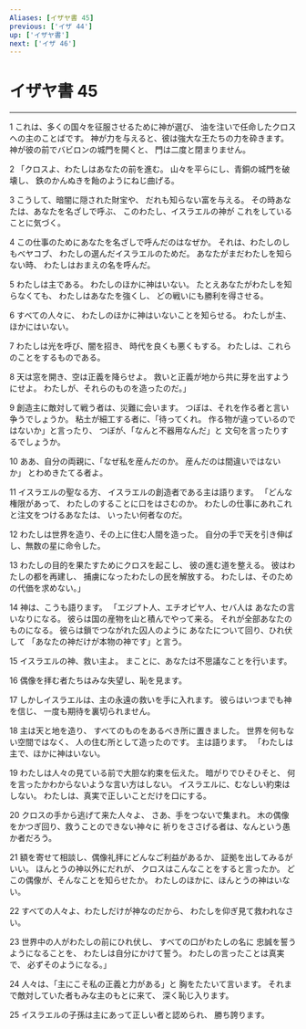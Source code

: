 ```yaml
---
Aliases: [イザヤ書 45]
previous: ['イザ 44']
up: ['イザヤ書']
next: ['イザ 46']
---
```

# イザヤ書 45

***




1 
これは、多くの国々を征服させるために神が選び、 油を注いで任命したクロスへの主のことばです。 神が力を与えると、彼は強大な王たちの力を砕きます。 神が彼の前でバビロンの城門を開くと、 門は二度と閉まりません。 



2 
「クロスよ、わたしはあなたの前を進む。 山々を平らにし、青銅の城門を破壊し、 鉄のかんぬきを飴のようにねじ曲げる。 



3 
こうして、暗闇に隠された財宝や、 だれも知らない富を与える。 その時あなたは、あなたを名ざしで呼ぶ、 このわたし、イスラエルの神が これをしていることに気づく。 



4 
この仕事のためにあなたを名ざしで呼んだのはなぜか。 それは、わたしのしもべヤコブ、 わたしの選んだイスラエルのためだ。 あなたがまだわたしを知らない時、 わたしはおまえの名を呼んだ。 



5 
わたしは主である。 わたしのほかに神はいない。 たとえあなたがわたしを知らなくても、 わたしはあなたを強くし、 どの戦いにも勝利を得させる。 



6 
すべての人々に、 わたしのほかに神はいないことを知らせる。 わたしが主、ほかにはいない。 



7 
わたしは光を呼び、闇を招き、 時代を良くも悪くもする。 わたしは、これらのことをするものである。 



8 
天は窓を開き、空は正義を降らせよ。 救いと正義が地から共に芽を出すようにせよ。 わたしが、それらのものを造ったのだ。」 



9 
創造主に敵対して戦う者は、災難に会います。 つぼは、それを作る者と言い争うでしょうか。 粘土が細工する者に、「待ってくれ。 作る物が違っているのではないか」と言ったり、 つぼが、「なんと不器用なんだ」と 文句を言ったりするでしょうか。 



10 
ああ、自分の両親に、「なぜ私を産んだのか。 産んだのは間違いではないか」 とわめきたてる者よ。 



11 
イスラエルの聖なる方、 イスラエルの創造者である主は語ります。 「どんな権限があって、 わたしのすることに口をはさむのか。 わたしの仕事にあれこれと注文をつけるあなたは、 いったい何者なのだ。 



12 
わたしは世界を造り、その上に住む人間を造った。 自分の手で天を引き伸ばし、無数の星に命令した。 



13 
わたしの目的を果たすためにクロスを起こし、 彼の進む道を整える。 彼はわたしの都を再建し、 捕虜になったわたしの民を解放する。 わたしは、そのための代価を求めない。」 



14 
神は、こうも語ります。 「エジプト人、エチオピヤ人、セバ人は あなたの言いなりになる。 彼らは国の産物を山と積んでやって来る。 それが全部あなたのものになる。 彼らは鎖でつながれた囚人のように あなたについて回り、ひれ伏して 「あなたの神だけが本物の神です」と言う。 



15 
イスラエルの神、救い主よ。 まことに、あなたは不思議なことを行います。 



16 
偶像を拝む者たちはみな失望し、恥を見ます。 



17 
しかしイスラエルは、主の永遠の救いを手に入れます。 彼らはいつまでも神を信じ、 一度も期待を裏切られません。 



18 
主は天と地を造り、 すべてのものをあるべき所に置きました。 世界を何もない空間ではなく、 人の住む所として造ったのです。 主は語ります。 「わたしは主で、ほかに神はいない。 



19 
わたしは人々の見ている前で大胆な約束を伝えた。 暗がりでひそひそと、 何を言ったかわからないような言い方はしない。 イスラエルに、むなしい約束はしない。 わたしは、真実で正しいことだけを口にする。 



20 
クロスの手から逃げて来た人々よ、 さあ、手をつないで集まれ。 木の偶像をかつぎ回り、救うことのできない神々に 祈りをささげる者は、なんという愚か者だろう。 



21 
額を寄せて相談し、偶像礼拝にどんなご利益があるか、 証拠を出してみるがいい。 ほんとうの神以外にだれが、 クロスはこんなことをすると言ったか。 どこの偶像が、そんなことを知らせたか。 わたしのほかに、ほんとうの神はいない。 



22 
すべての人々よ、わたしだけが神なのだから、 わたしを仰ぎ見て救われなさい。 



23 
世界中の人がわたしの前にひれ伏し、 すべての口がわたしの名に 忠誠を誓うようになることを、 わたしは自分にかけて誓う。 わたしの言ったことは真実で、 必ずそのようになる。」 



24 
人々は、「主にこそ私の正義と力がある」と 胸をたたいて言います。 それまで敵対していた者もみな主のもとに来て、 深く恥じ入ります。 



25 
イスラエルの子孫は主にあって正しい者と認められ、 勝ち誇ります。
